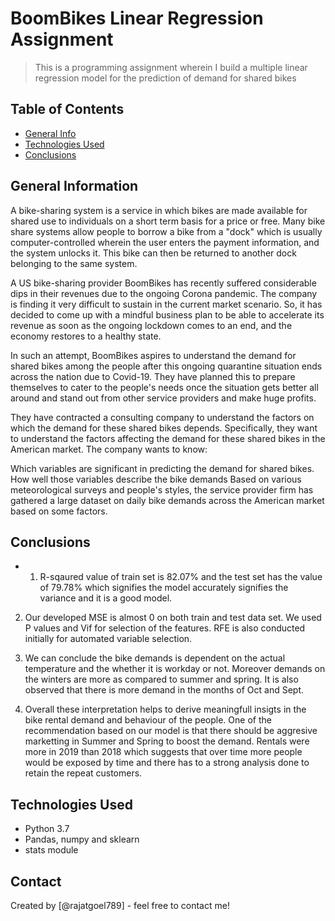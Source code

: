 # BoomBikes Linear Regression Assignment
> This is a programming assignment wherein I build a multiple linear regression model for the prediction of demand for shared bikes


## Table of Contents
* [General Info](#general-information)
* [Technologies Used](#technologies-used)
* [Conclusions](#conclusions)


<!-- You can include any other section that is pertinent to your problem -->

## General Information
A bike-sharing system is a service in which bikes are made available for shared use to individuals on a short term basis for a price or free. Many bike share systems allow people to borrow a bike from a "dock" which is usually computer-controlled wherein the user enters the payment information, and the system unlocks it. This bike can then be returned to another dock belonging to the same system.


A US bike-sharing provider BoomBikes has recently suffered considerable dips in their revenues due to the ongoing Corona pandemic. The company is finding it very difficult to sustain in the current market scenario. So, it has decided to come up with a mindful business plan to be able to accelerate its revenue as soon as the ongoing lockdown comes to an end, and the economy restores to a healthy state. 


In such an attempt, BoomBikes aspires to understand the demand for shared bikes among the people after this ongoing quarantine situation ends across the nation due to Covid-19. They have planned this to prepare themselves to cater to the people's needs once the situation gets better all around and stand out from other service providers and make huge profits.


They have contracted a consulting company to understand the factors on which the demand for these shared bikes depends. Specifically, they want to understand the factors affecting the demand for these shared bikes in the American market. The company wants to know:

Which variables are significant in predicting the demand for shared bikes.
How well those variables describe the bike demands
Based on various meteorological surveys and people's styles, the service provider firm has gathered a large dataset on daily bike demands across the American market based on some factors. 


<!-- You don't have to answer all the questions - just the ones relevant to your project. 

-->
## Conclusions
- 1. R-sqaured value of train set is 82.07%  and the test set has the value of 79.78% which signifies the model accurately signifies the variance and it is a good model.

2. Our developed MSE is almost 0 on both train and test data set. We used P values and Vif for selection of the features. RFE is also conducted initially for automated variable selection.

3. We can conclude the bike demands is dependent on the actual temperature and the whether it is workday or not. Moreover demands on the winters are more as compared to summer and spring. It is also observed that there is more demand in the months of Oct and Sept. 

4. Overall these interpretation helps to derive meaningfull insigts in the bike rental demand and behaviour of the people. One of the recommendation based on our model is that there should be aggresive marketting in Summer and Spring to boost the demand. Rentals were more in 2019 than 2018 which suggests that over time more people would be exposed by time and there has to a strong analysis done to retain the repeat customers.


<!-- You don't have to answer all the questions - just the ones relevant to your project. -->


## Technologies Used
- Python 3.7
- Pandas, numpy and sklearn
- stats module

<!-- As the libraries versions keep on changing, it is recommended to mention the version of library used in this project -->




## Contact
Created by [@rajatgoel789] - feel free to contact me!


<!-- Optional -->
<!-- ## License -->
<!-- This project is open source and available under the [... License](). -->

<!-- You don't have to include all sections - just the one's relevant to your project -->